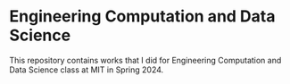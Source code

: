 # Engineering Computation and Data Science

This repository contains works that I did for Engineering Computation and Data Science class at MIT in Spring 2024.
